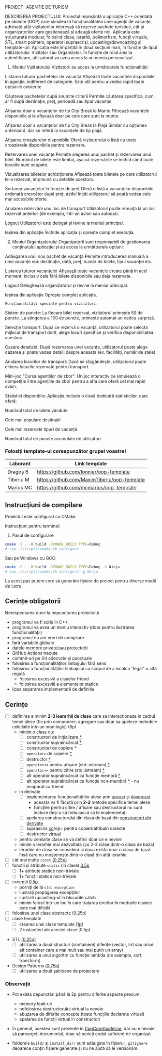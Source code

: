PROIECT- AGENTIE DE TURISM

DESCRIEREA PROIECTULUI:
      Proiectul reprezintă o aplicație C++ orientată pe obiecte (OOP) care simulează funcționalitatea unei agenții de vacanțe, adresată atât vizitatorilor interesați să rezerve pachete turistice, cât și organizatorilor care gestionează și adaugă oferte noi. Aplicația este structurată modular, folosind clase, ierarhii, polimorfism, funcții virtuale, STL, smart pointers, operatori suprascrişi, upcasting/downcasting și template-uri.
      Aplicația este împărțită în două secțiuni mari, în funcție de tipul utilizatorului: Vizitator sau Organizator. În funcție de rolul ales la autentificare, utilizatorul va avea acces la un meniu personalizat.

1. Meniul Vizitatorului
Vizitatorii au acces la următoarele funcționalități:

Listarea tuturor pachetelor de vacanță
Afișează toate vacanțele disponibile în agenție, indiferent de categorie. Este util pentru a vedea rapid toate opțiunile existente.

Căutarea pachetelor după anumite criterii
Permite căutarea specifică, cum ar fi după destinație, preț, perioadă sau tipul vacanței.

Afișarea doar a vacanțelor de tip City Break la Munte
Filtrează vacanțele disponibile și le afișează doar pe cele care sunt la munte.

Afișarea doar a vacanțelor de tip City Break la Plajă
Similar cu opțiunea anterioară, dar se referă la vacanțele de tip plajă.

Afișarea croazierelor disponibile
Oferă vizitatorului o listă cu toate croazierele disponibile pentru rezervare.

Rezervarea unei vacanțe
Permite alegerea unui pachet și rezervarea unui bilet. Numărul de bilete este limitat, așa că rezervările se închid când toate locurile sunt ocupate.

Vizualizarea biletelor achiziționate
Afișează toate biletele pe care utilizatorul le-a rezervat, împreună cu detaliile acestora.

Sortarea vacanțelor în funcție de preț
Oferă o listă a vacanțelor disponibile ordonată crescător după preț, astfel încât utilizatorul să poată vedea cele mai accesibile oferte.

Anularea rezervării unui loc de transport
Utilizatorul poate renunța la un loc rezervat anterior (de exemplu, într-un avion sau autocar).

Logout
Utilizatorul este delogat și revine la meniul principal.

Ieșirea din aplicație
Închide aplicația și oprește complet execuția.

2. Meniul Organizatorului
Organizatorii sunt responsabili de gestionarea conținutului aplicației și au acces la următoarele opțiuni:

Adăugarea unui nou pachet de vacanță
Permite introducerea manuală a unei vacanțe noi: destinație, dată, preț, număr de bilete, tipul vacanței etc.

Listarea tuturor vacanțelor
Afișează toate vacanțele create până în acel moment, inclusiv cele fără bilete disponibile sau deja rezervate.

Logout
Deloghează organizatorul și revine la meniul principal.

Ieșirea din aplicație
Oprește complet aplicația.

    Funcționalități speciale pentru vizitatori:
Sistem de puncte: La fiecare bilet rezervat, vizitatorul primește 50 de puncte. La atingerea a 100 de puncte, primește automat un cadou surpriză.

Selecție transport: După ce rezervă o vacanță, utilizatorul poate selecta mijlocul de transport dorit, alege locuri specifice și verifica disponibilitatea acestora.

Cazare detaliată: După rezervarea unei vacanțe, utilizatorul poate alege cazarea și poate vedea detalii despre aceasta (ex. facilități, număr de stele).

Anularea locurilor de transport: Dacă se răzgândește, utilizatorul poate elibera locurile rezervate pentru transport.

Mini-joc "Cursa agențiilor de zbor": Un joc interactiv ce simulează o competiție între agențiile de zbor pentru a afla care oferă cel mai rapid avion.

Statistici disponibile:
Aplicația include o clasă dedicată statisticilor, care oferă:

Numărul total de bilete vândute

Cele mai populare destinații

Cele mai rezervate tipuri de vacanță

Numărul total de puncte acumulate de utilizatori

### Folosiți template-ul corespunzător grupei voastre!

| Laborant  | Link template                                |
|-----------|----------------------------------------------|
| Dragoș B  | https://github.com/Ionnier/oop-template      |
| Tiberiu M | https://github.com/MaximTiberiu/oop-template |
| Marius MC | https://github.com/mcmarius/oop-template     |

## Instrucțiuni de compilare

Proiectul este configurat cu CMake.

Instrucțiuni pentru terminal:

1. Pasul de configurare
```sh
cmake -S . -B build -DCMAKE_BUILD_TYPE=Debug
# sau ./scripts/cmake.sh configure
```

Sau pe Windows cu GCC:
```sh
cmake -S . -B build -DCMAKE_BUILD_TYPE=Debug -G Ninja
# sau ./scripts/cmake.sh configure -g Ninja
```

La acest pas putem cere să generăm fișiere de proiect pentru diverse medii de lucru.

## Cerințe obligatorii

Nerespectarea duce la nepunctarea proiectului

  - programul va fi scris în C++
  - programul va avea un meniu interactiv (doar pentru ilustrarea funcționalității)
  - programul nu are erori de compilare
  - fară variabile globale
  - datele membre private(sau protected)
  - GitHub Actions trecute
  - commit-uri pe Git adecvate si punctuale
  - folosirea a funcționalităților limbajului fără sens
  - folosirea a funcționlităților limbajului cu scopul de a încălca "legal" o altă regulă
      - folosirea excesivă a claselor friend
      - folosirea excesviă a elementelor statice
  - lipsa separarea implementarii de definitie

## Cerințe
- [ ] definirea a minim **2-3 ieararhii de clase** care sa interactioneze in cadrul temei alese (fie prin compunere, agregare sau doar sa apeleze metodele celeilalte intr-un mod logic) (6p)
  - minim o clasa cu:
    - [ ] constructori de inițializare [*](https://github.com/Ionnier/poo/tree/main/labs/L02#crearea-obiectelor)
    - [ ] constructor supraîncărcat [*](https://github.com/Ionnier/poo/tree/main/labs/L02#supra%C3%AEnc%C4%83rcarea-func%C8%9Biilor)
    - [ ] constructori de copiere [*](https://github.com/Ionnier/poo/tree/main/labs/L02#crearea-obiectelor)
    - [ ] `operator=` de copiere [*](https://github.com/Ionnier/poo/tree/main/labs/L02#supra%C3%AEnc%C4%83rcarea-operatorilor)
    - [ ] destructor [*](https://github.com/Ionnier/poo/tree/main/labs/L02#crearea-obiectelor)
    - [ ] `operator<<` pentru afișare (std::ostream) [*](https://github.com/Ionnier/poo/blob/main/labs/L02/fractie.cpp#L123)
    - [ ] `operator>>` pentru citire (std::istream) [*](https://github.com/Ionnier/poo/blob/main/labs/L02/fractie.cpp#L128)
    - [ ] alt operator supraîncărcat ca funcție membră [*](https://github.com/Ionnier/poo/blob/main/labs/L02/fractie.cpp#L32)
    - [ ] alt operator supraîncărcat ca funcție non-membră [*](https://github.com/Ionnier/poo/blob/main/labs/L02/fractie.cpp#L39) - nu neaparat ca friend
  - in derivate
      - [ ] implementarea funcționalităților alese prin [upcast](https://github.com/Ionnier/poo/tree/main/labs/L04#solu%C8%9Bie-func%C8%9Bii-virtuale-late-binding) și [downcast](https://github.com/Ionnier/poo/tree/main/labs/L04#smarter-downcast-dynamic-cast)
        - aceasta va fi făcută prin **2-3** metode specifice temei alese
        - funcțiile pentru citire / afișare sau destructorul nu sunt incluse deși o să trebuiască să le implementați 
      - [ ] apelarea constructorului din clasa de bază din [constructori din derivate](https://github.com/Ionnier/poo/tree/main/labs/L04#comportamentul-constructorului-la-derivare)
      - [ ] suprascris [cc](https://github.com/Ionnier/poo/tree/main/labs/L04#comportamentul-constructorului-de-copiere-la-derivare)/op= pentru copieri/atribuiri corecte
      - [ ] destructor [virtual](https://github.com/Ionnier/poo/tree/main/labs/L04#solu%C8%9Bie-func%C8%9Bii-virtuale-late-binding)
  - pentru celelalte clase se va definii doar ce e nevoie
  - minim o ierarhie mai dezvoltata (cu 2-3 clase dintr-o clasa de baza)
  - ierarhie de clasa se considera si daca exista doar o clasa de bază însă care nu moștenește dintr-o clasă din altă ierarhie
- [ ] cât mai multe `const` [(0.25p)](https://github.com/Ionnier/poo/tree/main/labs/L04#reminder-const-everywhere)
- [ ] funcții și atribute `static` (în clase) [0.5p](https://github.com/Ionnier/poo/tree/main/labs/L04#static)
  - [ ] 1+ atribute statice non-triviale 
  - [ ] 1+ funcții statice non-triviale
- [ ] excepții [0.5p](https://github.com/Ionnier/poo/tree/main/labs/L04#exception-handling)
  - porniți de la `std::exception`
  - ilustrați propagarea excepțiilor
  - ilustrati upcasting-ul în blocurile catch
  - minim folosit într-un loc în care tratarea erorilor în modurile clasice este mai dificilă
- [ ] folosirea unei clase abstracte [(0.25p)](https://github.com/Ionnier/poo/tree/main/labs/L04#clase-abstracte)
 - [ ] clase template
   - [ ] crearea unei clase template [(1p)](https://github.com/Ionnier/poo/tree/main/labs/L08)
   - [ ] 2 instanțieri ale acestei clase (0.5p)
 - STL [(0.25p)](https://github.com/Ionnier/poo/tree/main/labs/L07#stl)
   - [ ] utilizarea a două structuri (containere) diferite (vector, list sau orice alt container care e mai mult sau mai putin un array)
   - [ ] utilizarea a unui algoritm cu funcție lambda (de exemplu, sort, transform)
 - Design Patterns [(0.75p)](https://github.com/Ionnier/poo/tree/main/labs/L08)
   - [ ] utilizarea a două șabloane de proiectare

### Observații

* Pot exista depunctări până la 2p pentru diferite aspecte precum:
  - memory leak-uri
  - nefolosirea destructorului virtual la nevoie
  - abuzarea de diferite concepte (toate funcțiile declarate virtual)
  - apelarea de funcții virtual în constructori

* În general, acestea sunt prezente în [CppCoreGuideline](https://github.com/isocpp/CppCoreGuidelines/blob/master/CppCoreGuidelines.md), dar nu e nevoie să parcurgeți documentul, doar să scrieți codul suficient de organizat

* folderele `build/` și `install_dir/` sunt adăugate în fișierul `.gitignore` deoarece
conțin fișiere generate și nu ne ajută să le versionăm.
